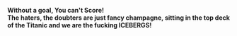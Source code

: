 **Without a goal, You can't Score!** <br>
**The haters, the doubters are just fancy champagne, sitting in the top deck of the Titanic and we are the fucking ICEBERGS!**
